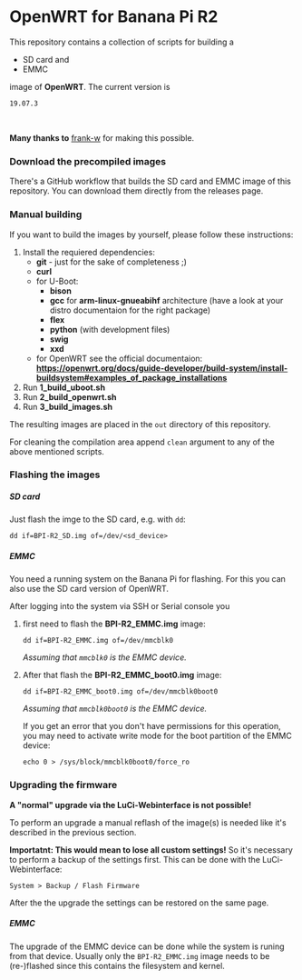 # OpenWRT for Banana Pi R2

This repository contains a collection of scripts for building a
 - SD card and
 - EMMC

image of **OpenWRT**. The current version is

    19.07.3

</br>

**Many thanks to** [frank-w](https://github.com/frank-w) for making this possible.



### Download the precompiled images
There's a GitHub workflow that builds the SD card and EMMC image of this repository. You can download them directly from the releases page.



### Manual building
If you want to build the images by yourself, please follow these instructions:

1. Install the requiered dependencies:
    - **git** - just for the sake of completeness ;)
    - **curl**
    - for U-Boot:
        - **bison**
        - **gcc** for **arm-linux-gnueabihf** architecture (have a look at your distro documentaion for the right package)
        - **flex**
        - **python** (with development files)
        - **swig**
        - **xxd**
    - for OpenWRT see the official documentaion: **https://openwrt.org/docs/guide-developer/build-system/install-buildsystem#examples_of_package_installations**
2. Run **1_build_uboot.sh**
3. Run **2_build_openwrt.sh**
4. Run **3_build_images.sh**

The resulting images are placed in the `out` directory of this repository.

For cleaning the compilation area append `clean` argument to any of the above mentioned scripts.



### Flashing the images

##### SD card
Just flash the imge to the SD card, e.g. with `dd`:

```shell
dd if=BPI-R2_SD.img of=/dev/<sd_device>
```

##### EMMC
You need a running system on the Banana Pi for flashing. For this you can also use the SD card version of OpenWRT.

After logging into the system via SSH or Serial console you
1. first need to flash the **BPI-R2_EMMC.img** image:
    ```shell
    dd if=BPI-R2_EMMC.img of=/dev/mmcblk0
    ```
    *Assuming that `mmcblk0` is the EMMC device.*

2. After that flash the **BPI-R2_EMMC_boot0.img** image:
    ```shell
    dd if=BPI-R2_EMMC_boot0.img of=/dev/mmcblk0boot0
    ```
    *Assuming that `mmcblk0boot0` is the EMMC device.*

    If you get an error that you don't have permissions for this operation, you may need to activate write mode for the boot partition of the EMMC device:
    ```shell
    echo 0 > /sys/block/mmcblk0boot0/force_ro
    ```



### Upgrading the firmware
**A "normal" upgrade via the LuCi-Webinterface is not possible!**

To perform an upgrade a manual reflash of the image(s) is needed like it's described in the previous section.

**Importatnt: This would mean to lose all custom settings!** So it's necessary to perform a backup of the settings first. This can be done with the LuCi-Webinterface:

    System > Backup / Flash Firmware

After the the upgrade the settings can be restored on the same page.


##### EMMC
The upgrade of the EMMC device can be done while the system is runing from that device. Usually only the `BPI-R2_EMMC.img` image needs to be (re-)flashed since this contains the filesystem and kernel.
